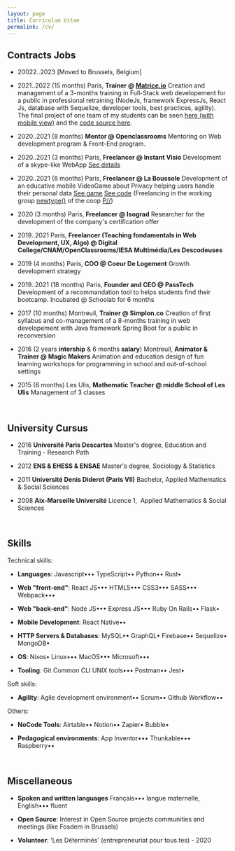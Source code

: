```yaml
---
layout: page
title: Curriculum Vitae
permalink: /cv/
---
```


## Contracts Jobs

- 20022..2023 [Moved to Brussels, Belgium]

- 2021..2022 (15 months) Paris, **Trainer @ [Matrice.io](https://matrice.io/ecole/fullstack)** Creation and management of a 3-months training in Full-Stack web developement for a public in professional retraining (NodeJs, framework ExpressJs, React Js, database with Sequelize, developer tools, best practices, agility). The final project of one team of my students can be seen [here (with mobile view)](https://haikuz.lfcyou.com) and the [code source here](https://github.com/loukansif/haikuz/tree/dev).
<!-- https://youtu.be/MPApUq8bo30?t=428 -->

- 2020..2021 (8 months) **Mentor @ Openclassrooms** Mentoring on Web development program & Front-End program.

- 2020..2021 (3 months) Paris, **Freelancer @ Instant Visio** Development of a skype-like WebApp [See details](https://github.com/Instant-Visio/InstantVisio-WebApp/issues?q=author%3ANicolasHov+)

- 2020..2021 (6 months) Paris, **Freelancer @ La Boussole** Development of an educative mobile VideoGame about Privacy helping users handle their personal data [See game](https://gaoandblaze.org/) [See code](https://gitlab.com/dashboard/issues?scope=all&utf8=%E2%9C%93&state=closed&assignee_username=NicolasHov)
(Freelancing in the working group [newtype()](https://newtype.fr/) of the coop [P//](https://portparallele.com/))

- 2020 (3 months) Paris, **Freelancer @ Isograd** Researcher for the development of the company's certification offer

- 2019..2021 Paris, **Freelancer (Teaching fondamentals in Web Development, UX, Algo) @ Digital College/CNAM/OpenClassrooms/IESA Multimédia/Les Descodeuses**

- 2019 (4 months) Paris, **COO @ Coeur De Logement** Growth development strategy

- 2019..2021 (18 months) Paris, **Founder and CEO @ PassTech** Development of a recommandation tool to helps students find their bootcamp. Incubated @ Schoolab for 6 months

- 2017 (10 months) Montreuil, **Trainer @ Simplon.co** Creation of first syllabus and co-management of a 8-months training in web developement with Java framework Spring Boot for a public in reconversion

- 2016 (2 years **intership** & 6 months **salary**) Montreuil, **Animator & Trainer @ Magic Makers** Animation and education design of fun learning workshops for programming in school and out-of-school settings

- 2015 (6 months) Les Ulis, **Mathematic Teacher @ middle School of Les Ulis** Management of 3 classes

<br>

## University Cursus

- 2016 **Université Paris Descartes** Master's degree, Education and Training - Research Path

- 2012 **ENS & EHESS & ENSAE** Master's degree, Sociology & Statistics

- 2011 **Université Denis Diderot (Paris VII)** Bachelor, Applied Mathematics & Social Sciences

- 2008 **Aix-Marseille Université** Licence 1,  Applied Mathematics & Social Sciences

<br>

## Skills

Technical skills:

- **Languages**: Javascript••• TypeScript•• Python•• Rust•

- **Web "front-end"**: React JS••• HTML5••• CSS3••• SASS••• Webpack•••

- **Web "back-end"**: Node JS••• Express JS••• Ruby On Rails•• Flask•

- **Mobile Development**: React Native••

- **HTTP Servers & Databases**: MySQL•• GraphQL• Firebase•• Sequelize• MongoDB•

- **OS**: Nixos• Linux••• MacOS••• Microsoft•••

- **Tooling**: Git Common CLI UNIX tools••• Postman•• Jest• 

Soft skills:

- **Agility**: Agile development environment•• Scrum•• Github Workflow••


 Others:

- **NoCode Tools**: Airtable•• Notion•• Zapier• Bubble•

- **Pedagogical environments**: App Inventor••• Thunkable••• Raspberry••

<br>

## Miscellaneous

- **Spoken and written languages** Français••• langue maternelle, English••• fluent

- **Open Source**: Interest in Open Source projects communities and meetings (like Fosdem in Brussels)

- **Volunteer**: 'Les Déterminés' (entrepreneuriat pour tous.tes) - 2020
